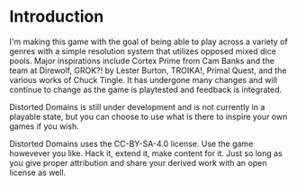 # Introduction

I'm making this game with the goal of being able to play across a variety of genres with a simple resolution system that utilizes opposed mixed dice pools. Major inspirations include Cortex Prime from Cam Banks and the team at Direwolf, GROK?! by Lester Burton, TROIKA!, Primal Quest, and the various works of Chuck Tingle. It has undergone many changes and will continue to change as the game is playtested and feedback is integrated.

Distorted Domains is still under development and is not currently in a playable state, but you can choose to use what is there to inspire your own games if you wish.

Distorted Domains uses the CC-BY-SA-4.0 license. Use the game howevever you like. Hack it, extend it, make content for it. Just so long as you give proper attribution and share your derived work with an open license as well.
